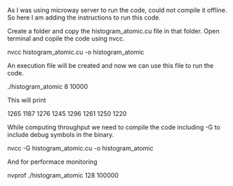 As I was using microway server to run the code, could not compile it offline. So here I am adding the instructions to run this code.

Create a folder and copy the histogram_atomic.cu file in that folder. Open terminal and copile the code using nvcc.



nvcc histogram_atomic.cu -o histogram_atomic




An execution file will be created and now we can use this file to run the code.



./histogram_atomic 8 10000




This will print 

1265 1187 1276 1245 1296 1261 1250 1220




While computing throughput we need to compile the code including -G to include debug symbols in the binary.



nvcc -G histogram_atomic.cu -o histogram_atomic



And for performace monitoring 


nvprof ./histogram_atomic 128 100000